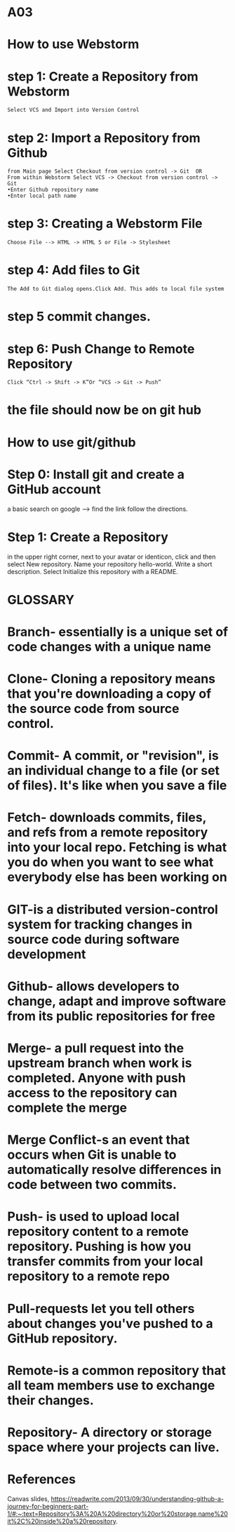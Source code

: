 # A03

# How to use Webstorm 
  # step 1: Create a Repository from Webstorm
    Select VCS and Import into Version Control
  # step 2: Import a Repository from Github
    from Main page Select Checkout from version control -> Git  OR
    From within Webstorm Select VCS -> Checkout from version control -> Git
    •Enter Github repository name 
    •Enter local path name
  # step 3: Creating a Webstorm File 
    Choose File --> HTML -> HTML 5 or File -> Stylesheet
  # step 4: Add files to Git
    The Add to Git dialog opens.Click Add. This adds to local file system
  # step 5 commit changes.
  # step 6: Push Change to Remote Repository
    Click “Ctrl -> Shift -> K”Or “VCS -> Git -> Push”
  # the file should now be on git hub
  
  
  # How to use git/github
# Step 0: Install git and create a GitHub account 
  a basic search on google --> find the link follow the directions. 
# Step 1:  Create a Repository
in the upper right corner, next to your avatar or identicon, click  and then select New repository.
Name your repository hello-world.
Write a short description.
Select Initialize this repository with a README.
  
  
  
  
  
   # GLOSSARY 
# Branch- essentially is a unique set of code changes with a unique name
# Clone- Cloning a repository means that you're downloading a copy of the source code from source control. 
# Commit- A commit, or "revision", is an individual change to a file (or set of files). It's like when you save a file
# Fetch- downloads commits, files, and refs from a remote repository into your local repo. Fetching is what you do when you want to see what everybody else has been working on
# GIT-is a distributed version-control system for tracking changes in source code during software development
# Github- allows developers to change, adapt and improve software from its public repositories for free
# Merge- a pull request into the upstream branch when work is completed. Anyone with push access to the repository can complete the merge
# Merge Conflict-s an event that occurs when Git is unable to automatically resolve differences in code between two commits.
# Push- is used to upload local repository content to a remote repository. Pushing is how you transfer commits from your local repository to a remote repo
# Pull-requests let you tell others about changes you've pushed to a GitHub repository.
# Remote-is a common repository that all team members use to exchange their changes. 
# Repository- A directory or storage space where your projects can live.

# References 
Canvas slides, 
  https://readwrite.com/2013/09/30/understanding-github-a-journey-for-beginners-part-1/#:~:text=Repository%3A%20A%20directory%20or%20storage,name%20it%2C%20inside%20a%20repository.
  
  
